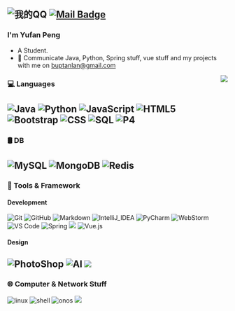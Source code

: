 ![我的QQ](https://img.shields.io/badge/QQ联系-1214090013-red.svg?style=flat&logo=Tencent-QQ "QQ联系")
[![Mail Badge](https://img.shields.io/badge/-buptanlan@gmail.com-c14438?style=flat&logo=Gmail&logoColor=white&link=mailto:buptanlan@gmail.com)](mailto:buptanlan@gmail.com)
---


### I'm Yufan Peng

- A Student.
- 💬 Communicate Java, Python, Spring stuff, vue stuff and my projects with me on [buptanlan@gmail.com](buptanlan@gmail.com)
<img align="right" src="https://github-readme-stats.vercel.app/api/top-langs/?username=Srar-Git&theme=white-green" />

### 💻 Languages  
![Java](https://img.shields.io/badge/-Java-333333?style=flat&logo=Java&logoColor=007396)
![Python](https://img.shields.io/badge/-Python-000000?style=flat&logo=python)
![JavaScript](https://img.shields.io/badge/-JavaScript-000000?style=flat&logo=javascript)
![HTML5](https://img.shields.io/badge/-HTML5-000000?style=flat&logo=html5)
![Bootstrap](https://img.shields.io/badge/-Bootstrap-333333?style=flat&logo=bootstrap&logoColor=563D7C)
![CSS](https://img.shields.io/badge/-CSS-000000?style=flat&logo=css3)
![SQL](https://img.shields.io/badge/-SQL-000000?style=flat&logo=mysql)
![P4](https://img.shields.io/badge/-P4_Language-000000)
---
### 🛢 DB 
![MySQL](https://img.shields.io/badge/-MySQL-333333?style=flat&logo=mysql)
![MongoDB](https://img.shields.io/badge/-MongoDB-333333?style=flat&logo=mongodb)
![Redis](https://img.shields.io/badge/-Redis-333333?style=flat&logo=Redis)
---
### 🔧 Tools & Framework
#### Development
![Git](https://img.shields.io/badge/-Git-333333?style=flat&logo=git)
![GitHub](https://img.shields.io/badge/-GitHub-333333?style=flat&logo=github)
![Markdown](https://img.shields.io/badge/-Markdown-333333?style=flat&logo=markdown)
![IntelliJ_IDEA](https://img.shields.io/badge/-IntelliJ_IDEA-333333?style=flat&logo=intellij-idea)
![PyCharm](https://img.shields.io/badge/-PyCharm-333333?style=flat&logo=PyCharm)
![WebStorm](https://img.shields.io/badge/-WebStorm-333333?style=flat&logo=WebStorm)
![VS Code](https://img.shields.io/badge/-Visual_Studio_Code-333333?style=flat&logo=visual%20studio%20code)
![Spring](https://img.shields.io/badge/-Spring-000000?style=flat&logo=spring)
![](https://img.shields.io/badge/SpigotMC-000000.svg?style=flat&logo=SpigotMC)
![Vue.js](https://img.shields.io/badge/-Vue-333333?style=flat&logo=Vue.js)
#### Design
![PhotoShop](https://aleen42.github.io/badges/src/photoshop.svg?style=flat)
![AI](https://aleen42.github.io/badges/src/illustrator.svg)
![](https://img.shields.io/badge/Microsoft%20Visio-3955A3.svg?style=flat&logo=Microsoft-Visio)
---
### 🌐 Computer & Network Stuff
![linux](https://img.shields.io/badge/-Linux-333333?style=flat&logo=Linux)
![shell](https://img.shields.io/badge/-Shell-333333?style=flat&logo=Shell)
![onos](https://img.shields.io/badge/-ONOS-333333?style=flat&logo=Linux-Containers)
![](https://img.shields.io/badge/-Docker-333333?style=flat&logo=Docker)
